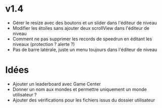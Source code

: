 # v1.4
* Gérer le resize avec des boutons et un slider dans l'éditeur de niveau
* Modifier les étoiles sans ajouter deux scrollView dans l'éditeur de niveau
* Comment ne pas supprimer les records de speedrun en éditant les niveaux (protection ? alerte ?)
* Pas de barre latérale, juste un menu toujours dans l'éditeur de niveau

# Idées
* Ajouter un leaderboard avec Game Center
* Donner un nom aux mondes et permettre uniquement un monde utilisateur ?
* Ajouter des vérifications pour les fichiers issus du dossier utilisateur
